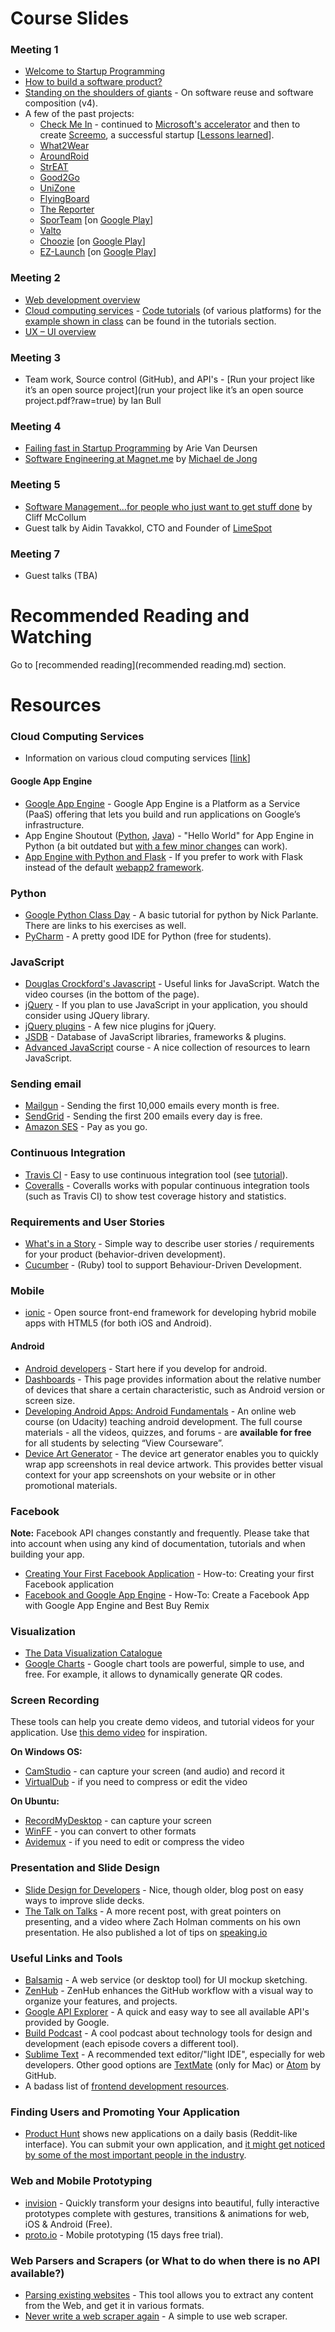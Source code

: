# Course Slides

### Meeting 1

- [Welcome to Startup Programming](https://docs.google.com/presentation/d/1smezy0AbtVYj9YDp43EwO8SYgRWuj9ajBun_AxeNK20)
- [How to build a software product?](https://docs.google.com/presentation/d/1-T1rV32jLolgbbdOrJsf9SlWsSDswbcoDqAJOtbzd_c)
- [Standing on the shoulders of giants](http://prezi.com/mkn6azkr8kqt/standing-on-the-shoulders-of-giants-v4/) - On software reuse and software composition (v4).
- A few of the past projects:
    - [Check Me In](https://code.google.com/p/check-me-in/) - continued to [Microsoft's accelerator](https://www.microsoftventures.com/accelerators/telaviv.aspx) and then to create [Screemo](http://www.screemo.com/), a successful startup [[Lessons learned](https://docs.google.com/file/d/0B94p08j2m1YtRDRrLVlFOVVPLUk)].
    - [What2Wear](https://code.google.com/p/what2wear/)
    - [AroundRoid](https://code.google.com/p/aroundroid/)
    - [StrEAT](https://code.google.com/p/team-4/)
    - [Good2Go](https://code.google.com/p/good2go/)
    - [UniZone](https://code.google.com/p/unizone/)
    - [FlyingBoard](https://code.google.com/p/flyingboard/)
    - [The Reporter](https://code.google.com/p/smoking-not/)
    - [SporTeam](https://code.google.com/p/sporteam/) [on [Google Play](https://play.google.com/store/apps/details?id=com.sporteamws)]
    - [Valto](https://code.google.com/p/valto/)
    - [Choozie](https://code.google.com/p/choosie-app/) [on [Google Play](https://play.google.com/store/apps/details?id=com.choozie.app)]
    - [EZ-Launch](https://code.google.com/p/ez-launch/) [on [Google Play](https://play.google.com/store/apps/details?id=com.sadna.widgets.application)]

### Meeting 2

- [Web development overview](https://docs.google.com/presentation/d/1zvVbyEkl6rlU_Wnd-IIJCQm9Q-vZXPR3XIO0FZxMkng)
- [Cloud computing services](https://docs.google.com/presentation/d/10YzdcKihpphwu9zDsIxBHP7ntKUPYePb2sj973sywUI) - [Code tutorials](tutorials) (of various platforms) for the [example shown in class](http://startupprogrammingdemo.appspot.com/) can be found in the tutorials section.
- [UX – UI overview](ux.pdf?raw=true)

### Meeting 3

- Team work, Source control (GitHub), and API's - [Run your project like it’s an open source project](run your project like it’s an open source project.pdf?raw=true) by Ian Bull

### Meeting 4

- [Failing fast in Startup Programming](https://speakerdeck.com/avandeursen/failing-fast-in-startup-programming) by Arie Van Deursen
- [Software Engineering at Magnet.me](https://speakerdeck.com/michaeldejong/software-engineering-at-magnet-dot-me) by [Michael de Jong](https://github.com/michaeldejong)

### Meeting 5

- [Software Management...for people who just want to get stuff done](http://www.slideshare.net/cliffmcc/software-managementfor-people-who-just-want-to-get-stuff-done) by Cliff McCollum
- Guest talk by Aidin Tavakkol, CTO and Founder of [LimeSpot](https://limespot.com/)

### Meeting 7

- Guest talks (TBA)

# Recommended Reading and Watching

Go to [recommended reading](recommended reading.md) section.

# Resources

### Cloud Computing Services

- Information on various cloud computing services [[link](http://leanstack.io/)]

#### Google App Engine

- [Google App Engine](https://developers.google.com/appengine/) - Google App Engine is a Platform as a Service (PaaS) offering that lets you build and run applications on Google’s infrastructure.
- App Engine Shoutout ([Python](https://www.youtube.com/watch?v=bfgO-LXGpTM), [Java](https://www.youtube.com/watch?v=P3GT4-m_6RQ)) - "Hello World" for App Engine in Python (a bit outdated but [with a few minor changes](tutorials) can work).
- [App Engine with Python and Flask](https://www.youtube.com/watch?v=FRI3QGNWJYI) - If you prefer to work with Flask instead of the default [webapp2 framework](https://webapp-improved.appspot.com/).

### Python

- [Google Python Class Day](http://www.youtube.com/watch?v=tKTZoB2Vjuk&feature=channel) - A basic tutorial for python by Nick Parlante. There are links to his exercises as well.
- [PyCharm](http://www.jetbrains.com/pycharm/) - A pretty good IDE for Python (free for students).

### JavaScript
- [Douglas Crockford's Javascript](http://javascript.crockford.com/) - Useful links for JavaScript. Watch the video courses (in the bottom of the page).
- [jQuery](http://jquery.com/) - If you plan to use JavaScript in your application, you should consider using JQuery library.
- [jQuery plugins](http://webdesignledger.com/resources/best-jquery-plugins-of-2011) - A few nice plugins for jQuery.
- [JSDB](http://www.jsdb.io/) - Database of JavaScript libraries, frameworks & plugins.
- [Advanced JavaScript](https://github.com/advanced-js/syllabus#resources) course - A nice collection of resources to learn JavaScript.

### Sending email
- [Mailgun](http://www.mailgun.com/) - Sending the first 10,000 emails every month is free.
- [SendGrid](http://sendgrid.com/) - Sending the first 200 emails every day is free.
- [Amazon SES](http://aws.amazon.com/ses/) - Pay as you go.

### Continuous Integration

- [Travis CI](https://travis-ci.org/) - Easy to use continuous integration tool (see [tutorial](https://www.youtube.com/watch?v=BOIJjfFoRdc)).
- [Coveralls](https://coveralls.io/) - Coveralls works with popular continuous integration tools (such as Travis CI) to show test coverage history and statistics.

### Requirements and User Stories

- [What's in a Story](http://dannorth.net/whats-in-a-story/) - Simple way to describe user stories / requirements for your product (behavior-driven development).
- [Cucumber](http://cukes.info/) - (Ruby) tool to support Behaviour-Driven Development.


### Mobile

- [ionic](http://ionicframework.com/) - Open source front-end framework for developing hybrid mobile apps with HTML5 (for both iOS and Android).

#### Android

- [Android developers](http://developer.android.com/index.html) - Start here if you develop for android.
- [Dashboards](http://developer.android.com/about/dashboards/index.html) - This page provides information about the relative number of devices that share a certain characteristic, such as Android version or screen size.
- [Developing Android Apps: Android Fundamentals](http://android-developers.blogspot.ca/2014/07/learn-to-think-like-android-developer.html) - An online web course (on Udacity) teaching android development. The full course materials - all the videos, quizzes, and forums - are **available for free** for all students by selecting “View Courseware”.
- [Device Art Generator](http://developer.android.com/distribute/tools/promote/device-art.html) - The device art generator enables you to quickly wrap app screenshots in real device artwork. This provides better visual context for your app screenshots on your website or in other promotional materials.

### Facebook
**Note:** Facebook API changes constantly and frequently. Please take that into account when using any kind of documentation, tutorials and when building your app.

- [Creating Your First Facebook Application](http://www.boutell.com/fbhowto/chapter1.html) - How-to: Creating your first Facebook application 
- [Facebook and Google App Engine](http://www.lhelper.org/dev/google-appengine-docs-20090422/appengine/articles/shelftalkers.html) - How-To: Create a Facebook App with Google App Engine and Best Buy Remix 

### Visualization

- [The Data Visualization Catalogue](http://www.datavizcatalogue.com/)
- [Google Charts](https://developers.google.com/chart/) - Google chart tools are powerful, simple to use, and free. For example, it allows to dynamically generate QR codes.

### Screen Recording

These tools can help you create demo videos, and tutorial videos for your application. Use [this demo video](https://www.youtube.com/watch?v=kRAO-gf67nM) for inspiration.

**On Windows OS:**

- [CamStudio](http://camstudio.org/) - can capture your screen (and audio) and record it
- [VirtualDub](http://www.virtualdub.org/) - if you need to compress or edit the video

**On Ubuntu:**

- [RecordMyDesktop](http://recordmydesktop.sourceforge.net/about.php) - can capture your screen
- [WinFF](http://winff.org/html_new/) - you can convert to other formats
- [Avidemux](http://fixounet.free.fr/avidemux/) - if you need to edit or compress the video

### Presentation and Slide Design

- [Slide Design for Developers](http://zachholman.com/posts/slide-design-for-developers/) - Nice, though older, blog post on easy ways to improve slide decks.
- [The Talk on Talks](http://zachholman.com/talk/the-talk-on-talks/) - A more recent post, with great pointers on presenting, and a video where Zach Holman comments on his own presentation. He also published a lot of tips on [speaking.io](http://speaking.io/)

### Useful Links and Tools

- [Balsamiq](http://balsamiq.com/) - A web service (or desktop tool) for UI mockup sketching.
- [ZenHub](https://www.zenhub.io/) - ZenHub enhances the GitHub workflow with a visual way to organize your features, and projects.
- [Google API Explorer](http://code.google.com/apis/explorer/) - A quick and easy way to see all available API's provided by Google.
- [Build Podcast](http://build-podcast.com/) - A cool podcast about technology tools for design and development (each episode covers a different tool).
- [Sublime Text](http://www.sublimetext.com/) - A recommended text editor/"light IDE", especially for web developers. Other good options are [TextMate](http://macromates.com/) (only for Mac) or [Atom](https://atom.io/) by GitHub.
- A badass list of [frontend development resources](https://gist.github.com/dypsilon/5819504).

### Finding Users and Promoting Your Application

- [Product Hunt](http://www.producthunt.com/) shows new applications on a daily basis (Reddit-like interface). You can submit your own application, and [it might get noticed by some of the most important people in the industry](http://techcrunch.com/2014/10/14/how-product-hunt-hopes-to-avoid-the-pitfalls-that-wounded-quora-and-buried-digg).

### Web and Mobile Prototyping

- [invision](http://www.invisionapp.com/) - Quickly transform your designs into beautiful, fully interactive prototypes complete with gestures, transitions & animations for web, iOS & Android (Free).
- [proto.io](http://proto.io/) - Mobile prototyping (15 days free trial).

### Web Parsers and Scrapers (or What to do when there is no API available?)

- [Parsing existing websites](http://open.dapper.net/) - This tool allows you to extract any content from the Web, and get it in various formats.
- [Never write a web scraper again](http://www.kimonolabs.com/load?url=http%3A%2F%2Fwww.kimonolabs.com%2Fwelcome.html) - A simple to use web scraper.
